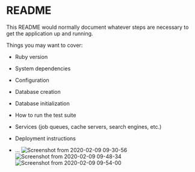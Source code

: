 # README

This README would normally document whatever steps are necessary to get the
application up and running.

Things you may want to cover:

* Ruby version

* System dependencies

* Configuration

* Database creation

* Database initialization

* How to run the test suite

* Services (job queues, cache servers, search engines, etc.)

* Deployment instructions

* ...
![Screenshot from 2020-02-09 09-30-56](https://user-images.githubusercontent.com/52827971/74096249-75782200-4b22-11ea-8ecf-eea86b96217d.png)
![Screenshot from 2020-02-09 09-48-34](https://user-images.githubusercontent.com/52827971/74096255-79a43f80-4b22-11ea-91d1-684f98f6c953.png)
![Screenshot from 2020-02-09 09-54-00](https://user-images.githubusercontent.com/52827971/74096256-7c9f3000-4b22-11ea-8305-e814c1b4d39f.png)
